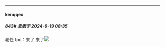 ﻿
*****

####  kenqqex  
##### 843#       发表于 2024-9-19 08:35

老任 tpc：来了 来了<img src="https://static.saraba1st.com/image/smiley/face2017/050.png" referrerpolicy="no-referrer">

